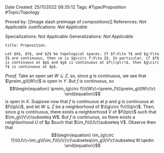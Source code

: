 <div class="topSpace"></div>

Date Created: 25/11/2022 08:35:12
Tags: #Type/Proposition #Topic/Topology

Proved by: [[Image slash preimage of compositions]]
References: _Not Applicable_
Justifications: _Not Applicable_

Specializations: _Not Applicable_
Generalizations: _Not Applicable_

``` ad-Proposition
title: Proposition.

Let $X$, $Y$, and $Z$ be topological spaces. If $f:X\to Y$ and $g:Y\to Z$ are continuous, then so is $g\circ f:X\to Z$. In particular, if $f$ is continuous at $p$ and $g$ is continuous at $f\l(p\r)$, then $g\circ f$ is continuous at $p$.

```

<i>Proof.</i> Take an open set $W\subseteq Z$, so, since $g$ is continuous, we see that $\preim_g\l(W\r)$ is open in $Y$. But $f$ is continuous, so
$$\begin{equation}
    \preim_{g\circ f}\l(W\r)=\preim_f\l(\preim_g\l(W\r)\r)
\end{equation}$$
is open in $X$. Suppose now that $f$ is continuous at $p$ and $g$ is continuous at $f\l(p\r)$, and let $W\subseteq Z$ be a neighborhood of $\l(g\circ f\r)\l(p\r)$. Then, since $g$ is continuous, there exists a neighborhood $V$ of $f\l(p\r)$ such that $\im_g\l(V\r)\subseteq W$. But $f$ is continuous, so there exists a neighborhood $U$ of $p $such that $\im_f\l(U\r)\subseteq V$. Observe then that
$$\begin{equation}
    \im_{g\circ f}\l(U\r)=\im_g\l(\im_f\l(U\r)\r)\subseteq\im_g\l(V\r)\subseteq W.\qedin
\end{equation}$$

